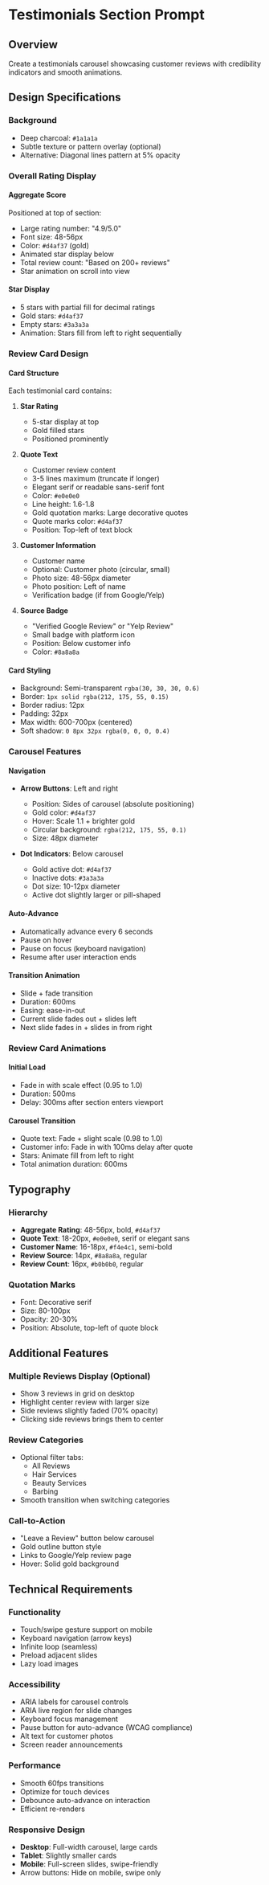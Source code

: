 # Testimonials Section Prompt

## Overview
Create a testimonials carousel showcasing customer reviews with credibility indicators and smooth animations.

## Design Specifications

### Background
- Deep charcoal: `#1a1a1a`
- Subtle texture or pattern overlay (optional)
- Alternative: Diagonal lines pattern at 5% opacity

### Overall Rating Display

#### Aggregate Score
Positioned at top of section:
- Large rating number: "4.9/5.0"
- Font size: 48-56px
- Color: `#d4af37` (gold)
- Animated star display below
- Total review count: "Based on 200+ reviews"
- Star animation on scroll into view

#### Star Display
- 5 stars with partial fill for decimal ratings
- Gold stars: `#d4af37`
- Empty stars: `#3a3a3a`
- Animation: Stars fill from left to right sequentially

### Review Card Design

#### Card Structure
Each testimonial card contains:

1. **Star Rating**
   - 5-star display at top
   - Gold filled stars
   - Positioned prominently

2. **Quote Text**
   - Customer review content
   - 3-5 lines maximum (truncate if longer)
   - Elegant serif or readable sans-serif font
   - Color: `#e0e0e0`
   - Line height: 1.6-1.8
   - Gold quotation marks: Large decorative quotes
   - Quote marks color: `#d4af37`
   - Position: Top-left of text block

3. **Customer Information**
   - Customer name
   - Optional: Customer photo (circular, small)
   - Photo size: 48-56px diameter
   - Photo position: Left of name
   - Verification badge (if from Google/Yelp)

4. **Source Badge**
   - "Verified Google Review" or "Yelp Review"
   - Small badge with platform icon
   - Position: Below customer info
   - Color: `#8a8a8a`

#### Card Styling
- Background: Semi-transparent `rgba(30, 30, 30, 0.6)`
- Border: `1px solid rgba(212, 175, 55, 0.15)`
- Border radius: 12px
- Padding: 32px
- Max width: 600-700px (centered)
- Soft shadow: `0 8px 32px rgba(0, 0, 0, 0.4)`

### Carousel Features

#### Navigation
- **Arrow Buttons**: Left and right
  - Position: Sides of carousel (absolute positioning)
  - Gold color: `#d4af37`
  - Hover: Scale 1.1 + brighter gold
  - Circular background: `rgba(212, 175, 55, 0.1)`
  - Size: 48px diameter

- **Dot Indicators**: Below carousel
  - Gold active dot: `#d4af37`
  - Inactive dots: `#3a3a3a`
  - Dot size: 10-12px diameter
  - Active dot slightly larger or pill-shaped

#### Auto-Advance
- Automatically advance every 6 seconds
- Pause on hover
- Pause on focus (keyboard navigation)
- Resume after user interaction ends

#### Transition Animation
- Slide + fade transition
- Duration: 600ms
- Easing: ease-in-out
- Current slide fades out + slides left
- Next slide fades in + slides in from right

### Review Card Animations

#### Initial Load
- Fade in with scale effect (0.95 to 1.0)
- Duration: 500ms
- Delay: 300ms after section enters viewport

#### Carousel Transition
- Quote text: Fade + slight scale (0.98 to 1.0)
- Customer info: Fade in with 100ms delay after quote
- Stars: Animate fill from left to right
- Total animation duration: 600ms

## Typography

### Hierarchy
- **Aggregate Rating**: 48-56px, bold, `#d4af37`
- **Quote Text**: 18-20px, `#e0e0e0`, serif or elegant sans
- **Customer Name**: 16-18px, `#f4e4c1`, semi-bold
- **Review Source**: 14px, `#8a8a8a`, regular
- **Review Count**: 16px, `#b0b0b0`, regular

### Quotation Marks
- Font: Decorative serif
- Size: 80-100px
- Opacity: 20-30%
- Position: Absolute, top-left of quote block

## Additional Features

### Multiple Reviews Display (Optional)
- Show 3 reviews in grid on desktop
- Highlight center review with larger size
- Side reviews slightly faded (70% opacity)
- Clicking side reviews brings them to center

### Review Categories
- Optional filter tabs:
  - All Reviews
  - Hair Services
  - Beauty Services
  - Barbing
- Smooth transition when switching categories

### Call-to-Action
- "Leave a Review" button below carousel
- Gold outline button style
- Links to Google/Yelp review page
- Hover: Solid gold background

## Technical Requirements

### Functionality
- Touch/swipe gesture support on mobile
- Keyboard navigation (arrow keys)
- Infinite loop (seamless)
- Preload adjacent slides
- Lazy load images

### Accessibility
- ARIA labels for carousel controls
- ARIA live region for slide changes
- Keyboard focus management
- Pause button for auto-advance (WCAG compliance)
- Alt text for customer photos
- Screen reader announcements

### Performance
- Smooth 60fps transitions
- Optimize for touch devices
- Debounce auto-advance on interaction
- Efficient re-renders

### Responsive Design
- **Desktop**: Full-width carousel, large cards
- **Tablet**: Slightly smaller cards
- **Mobile**: Full-screen slides, swipe-friendly
- Arrow buttons: Hide on mobile, swipe only